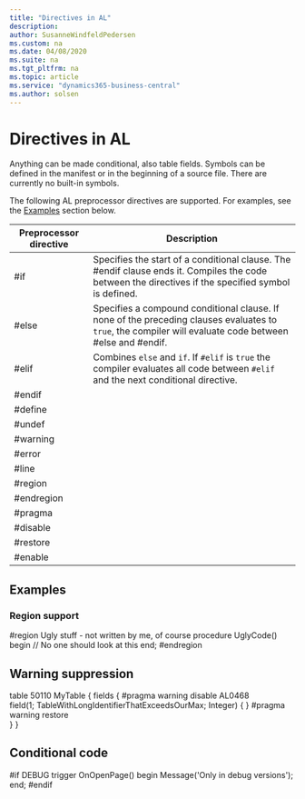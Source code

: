 ```yaml
---
title: "Directives in AL"
description: 
author: SusanneWindfeldPedersen
ms.custom: na
ms.date: 04/08/2020
ms.suite: na
ms.tgt_pltfrm: na
ms.topic: article
ms.service: "dynamics365-business-central"
ms.author: solsen
---
```


# Directives in AL

Anything can be made conditional, also table fields. Symbols can be defined in the manifest or in the beginning of a source file. There are currently no built-in symbols.

<!-- There is a server side check-in that create ParseOptions from manifest and it when parsing up syntax trees. -->

The following AL preprocessor directives are supported. For examples, see the [Examples](devenv-directives-in-al-md#Examples) section below.

|Preprocessor directive |Description |
|-----------------------|------------|
|#if                    | Specifies the start of a conditional clause. The #endif clause ends it. Compiles the code between the directives if the specified symbol is defined. |
|#else                  | Specifies a compound conditional clause. If none of the preceding clauses evaluates to `true`, the compiler will evaluate code between #else and #endif. |
|#elif                  | Combines `else` and `if`. If `#elif` is `true` the compiler evaluates all code between `#elif` and the next conditional directive.|
|#endif                 |  |
|#define                |  |
|#undef                 |  |
|#warning               |  |
|#error                 |  |
|#line                  |  |
|#region                |  |
|#endregion             |  |
|#pragma                |  |
|#disable               |  |
|#restore               |  |
|#enable                |  |

## Examples

### Region support

#region Ugly stuff - not written by me, of course
    procedure UglyCode()
    begin
        // No one should look at this
    end;
#endregion

## Warning suppression

table 50110 MyTable
{
    fields
    {
#pragma warning disable AL0468         
        field(1; TableWithLongIdentifierThatExceedsOurMax; Integer) { }
#pragma warning restore        
    }
}

## Conditional code

#if DEBUG
    trigger OnOpenPage()
    begin
        Message('Only in debug versions');
    end;
#endif

